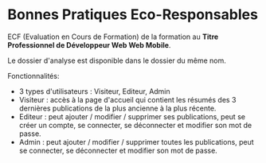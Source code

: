 # Bonnes Pratiques Eco-Responsables

ECF (Evaluation en Cours de Formation) de la formation au **Titre Professionnel de Développeur Web Web Mobile**.

Le dossier d'analyse est disponible dans le dossier du même nom.

Fonctionnalités:
- 3 types d'utilisateurs : Visiteur, Editeur, Admin
- Visiteur : accès à la page d'accueil qui contient les résumés des 3 dernières publications de la plus ancienne à la plus récente.
- Editeur : peut ajouter / modifier / supprimer ses publications, peut se créer un compte, se connecter, se déconnecter et modifier son mot de passe.
- Admin : peut ajouter / modifier / supprimer toutes les publications, peut se connecter, se déconnecter et modifier son mot de passe.
